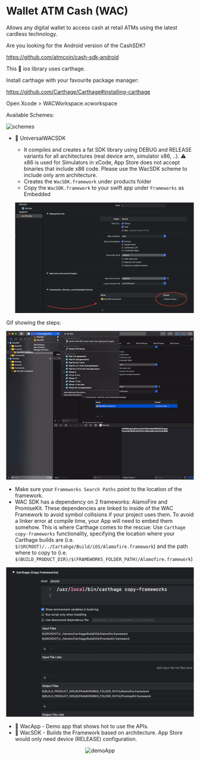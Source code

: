 # Wallet ATM Cash (WAC)

Allows any digital wallet to access cash at retail ATMs using the latest cardless technology.

Are you looking for the Android version of the CashSDK?

https://github.com/atmcoin/cash-sdk-android

This :iphone: ios library uses carthage.

Install carthage with your favourite package manager:

https://github.com/Carthage/Carthage#installing-carthage

Open Xcode > WACWorkspace.xcworkspace

Available Schemes:

<img src="https://github.com/gianpac/WAC/blob/master/schemes.png" alt="schemes" width="170px"/>

- :hammer: UniversalWACSDK 
  - It compiles and creates a fat SDK library using DEBUG and RELEASE variants for all architectures (real device arm, simulator x86, ..). :warning: x86 is used for Simulators in xCode, App Store does not accept binaries that include x86 code. Please use the WacSDK scheme to include only arm architecture.
  - Creates the `WacSDK.framework` under products folder
  - Copy the `WacSDK.framework` to your swift app under `Frameworks` as Embedded
 
  <p align="center">
    <img src="Drag_Framework.png" alt="Drag Framework" width="600px"/>
  <p/>
Gif showing the steps:

<p align="center">
    <img src="framework.gif" alt="Drag Framework" width="600px"/>
  <p/>
  

  - Make sure your `Frameworks Search Paths` point to the location of the framework.
  - WAC SDK has a dependency on 2 frameworks: AlamoFire and PromiseKit. These dependencies are linked to inside of the WAC Framework to avoid symbol collisions if your project uses them. To avoid a linker error at compile time, your App will need to embed them somehow. This is where Carthage comes to the rescue: Use `Carthage copy-frameworks` functionality, specifying the location where your Carthage builds are (i.e. `$(SRCROOT)/../Cartahge/Build/iOS/Alamofire.framework`) and the path where to copy to (i.e. `$(BUILD_PRODUCT_DIR)/$(FRAMEWORKS_FOLDER_PATH)/Alamofire.framework`)
  
  <p align="center">
    <img src="Carthage_Copy_Frameworks.png" alt="Carthage_Copy_Frameworks" width="600px"/>
  <p/>
 
- :crystal_ball: WacApp - Demo app that shows hot to use the APIs.
- :lock_with_ink_pen: WacSDK - Builds the Framework based on architecture. App Store would only need device (RELEASE) configuration.


<p align="center">
  <img src="https://github.com/gianpac/WAC/blob/master/demoapp.png" alt="demoApp" width="300px"/>
<p/>
